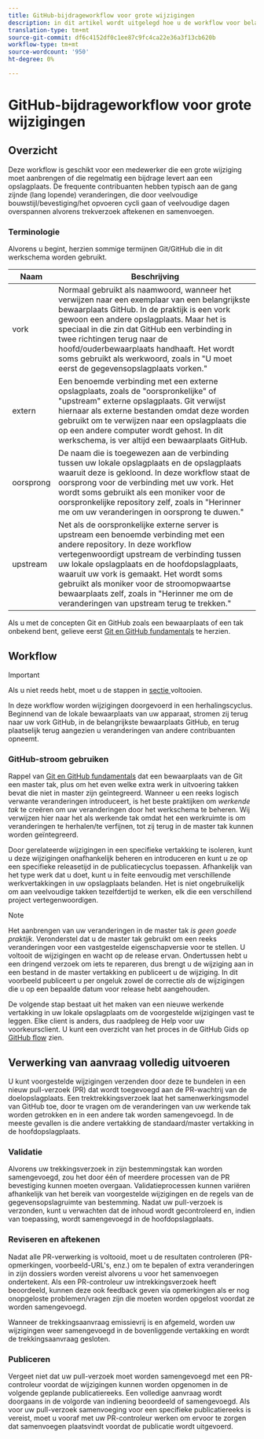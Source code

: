 ```yaml
---
title: GitHub-bijdrageworkflow voor grote wijzigingen
description: in dit artikel wordt uitgelegd hoe u de workflow voor belangrijke bijdragen kunt gebruiken om Adobe-documentatie bij te werken .
translation-type: tm+mt
source-git-commit: df6c4152df0c1ee87c9fc4ca22e36a3f13cb620b
workflow-type: tm+mt
source-wordcount: '950'
ht-degree: 0%

---
```



# GitHub-bijdrageworkflow voor grote wijzigingen

<!--
>[!IMPORTANT]
>All repositories that publish to docs.adobe.com have adopted the [Adobe Open Source Code of Conduct](../../code-of-conduct.md) or the [.NET Foundation Code of Conduct](https://dotnetfoundation.org/code-of-conduct). For more information, see the [Contributing](../../contributing.md) article.
>
> Minor corrections or clarifications to documentation and code examples in public repositories are covered by the [Adobe Documentation Terms of Use](https://www.adobe.com/legal/terms.html). New or significant changes generate a comment in the pull request, asking you to submit an online Contribution License Agreement (CLA) if you are not an employee of Adobe. We need you to complete the online form before we can review or accept your pull request.
--->

## Overzicht

Deze workflow is geschikt voor een medewerker die een grote wijziging moet aanbrengen of die regelmatig een bijdrage levert aan een opslagplaats. De frequente contribuanten hebben typisch aan de gang zijnde (lang lopende) veranderingen, die door veelvoudige bouwstijl/bevestiging/het opvoeren cycli gaan of veelvoudige dagen overspannen alvorens trekverzoek aftekenen en samenvoegen.

### Terminologie

Alvorens u begint, herzien sommige termijnen Git/GitHub die in dit werkschema worden gebruikt.

| Naam | Beschrijving |
|-----------|-------------|
| vork | Normaal gebruikt als naamwoord, wanneer het verwijzen naar een exemplaar van een belangrijkste bewaarplaats GitHub. In de praktijk is een vork gewoon een andere opslagplaats. Maar het is speciaal in die zin dat GitHub een verbinding in twee richtingen terug naar de hoofd/ouderbewaarplaats handhaaft. Het wordt soms gebruikt als werkwoord, zoals in &quot;U moet eerst de gegevensopslagplaats vorken.&quot; |
| extern | Een benoemde verbinding met een externe opslagplaats, zoals de &quot;oorspronkelijke&quot; of &quot;upstream&quot; externe opslagplaats. Git verwijst hiernaar als externe bestanden omdat deze worden gebruikt om te verwijzen naar een opslagplaats die op een andere computer wordt gehost. In dit werkschema, is ver altijd een bewaarplaats GitHub. |
| oorsprong | De naam die is toegewezen aan de verbinding tussen uw lokale opslagplaats en de opslagplaats waaruit deze is gekloond. In deze workflow staat de oorsprong voor de verbinding met uw vork. Het wordt soms gebruikt als een moniker voor de oorspronkelijke repository zelf, zoals in &quot;Herinner me om uw veranderingen in oorsprong te duwen.&quot; |
| upstream | Net als de oorspronkelijke externe server is upstream een benoemde verbinding met een andere repository. In deze workflow vertegenwoordigt upstream de verbinding tussen uw lokale opslagplaats en de hoofdopslagplaats, waaruit uw vork is gemaakt. Het wordt soms gebruikt als moniker voor de stroomopwaartse bewaarplaats zelf, zoals in &quot;Herinner me om de veranderingen van upstream terug te trekken.&quot; |

Als u met de concepten Git en GitHub zoals een bewaarplaats of een tak onbekend bent, gelieve eerst [Git en GitHub fundamentals](git-fundamentals.md) te herzien.

## Workflow

>[!IMPORTANT]
> Als u niet reeds hebt, moet u de stappen in [sectie ](github-signup.md) voltooien.

In deze workflow worden wijzigingen doorgevoerd in een herhalingscyclus. Beginnend van de lokale bewaarplaats van uw apparaat, stromen zij terug naar uw vork GitHub, in de belangrijkste bewaarplaats GitHub, en terug plaatselijk terug aangezien u veranderingen van andere contribuanten opneemt.

### GitHub-stroom gebruiken

Rappel van [Git en GitHub fundamentals](git-fundamentals.md) dat een bewaarplaats van de Git een master tak, plus om het even welke extra werk in uitvoering takken bevat die niet in master zijn geïntegreerd. Wanneer u een reeks logisch verwante veranderingen introduceert, is het beste praktijken om *werkende tak* te creëren om uw veranderingen door het werkschema te beheren. Wij verwijzen hier naar het als werkende tak omdat het een werkruimte is om veranderingen te herhalen/te verfijnen, tot zij terug in de master tak kunnen worden geïntegreerd.

Door gerelateerde wijzigingen in een specifieke vertakking te isoleren, kunt u deze wijzigingen onafhankelijk beheren en introduceren en kunt u ze op een specifieke releasetijd in de publicatiecyclus toepassen. Afhankelijk van het type werk dat u doet, kunt u in feite eenvoudig met verschillende werkvertakkingen in uw opslagplaats belanden. Het is niet ongebruikelijk om aan veelvoudige takken tezelfdertijd te werken, elk die een verschillend project vertegenwoordigen.

>[!NOTE]
>
>Het aanbrengen van uw veranderingen in de master tak *is geen goede praktijk*. Veronderstel dat u de master tak gebruikt om een reeks veranderingen voor een vastgestelde eigenschapversie voor te stellen. U voltooit de wijzigingen en wacht op de release ervan. Ondertussen hebt u een dringend verzoek om iets te repareren, dus brengt u de wijziging aan in een bestand in de master vertakking en publiceert u de wijziging. In dit voorbeeld publiceert u per ongeluk zowel de correctie *als* de wijzigingen die u op een bepaalde datum voor release hebt aangehouden.

De volgende stap bestaat uit het maken van een nieuwe werkende vertakking in uw lokale opslagplaats om de voorgestelde wijzigingen vast te leggen. Elke client is anders, dus raadpleeg de Help voor uw voorkeursclient. U kunt een overzicht van het proces in de GitHub Gids op [GitHub flow](https://guides.github.com/introduction/flow/) zien.

## Verwerking van aanvraag volledig uitvoeren

U kunt voorgestelde wijzigingen verzenden door deze te bundelen in een nieuw pull-verzoek (PR) dat wordt toegevoegd aan de PR-wachtrij van de doelopslagplaats. Een trektrekkingsverzoek laat het samenwerkingsmodel van GitHub toe, door te vragen om de veranderingen van uw werkende tak worden getrokken en in een andere tak worden samengevoegd. In de meeste gevallen is die andere vertakking de standaard/master vertakking in de hoofdopslagplaats.

### Validatie

Alvorens uw trekkingsverzoek in zijn bestemmingstak kan worden samengevoegd, zou het door één of meerdere processen van de PR bevestiging kunnen moeten overgaan. Validatieprocessen kunnen variëren afhankelijk van het bereik van voorgestelde wijzigingen en de regels van de gegevensopslagruimte van bestemming. Nadat uw pull-verzoek is verzonden, kunt u verwachten dat de inhoud wordt gecontroleerd en, indien van toepassing, wordt samengevoegd in de hoofdopslagplaats.

### Reviseren en aftekenen

Nadat alle PR-verwerking is voltooid, moet u de resultaten controleren (PR-opmerkingen, voorbeeld-URL&#39;s, enz.) om te bepalen of extra veranderingen in zijn dossiers worden vereist alvorens u voor het samenvoegen ondertekent. Als een PR-controleur uw intrekkingsverzoek heeft beoordeeld, kunnen deze ook feedback geven via opmerkingen als er nog onopgeloste problemen/vragen zijn die moeten worden opgelost voordat ze worden samengevoegd.

Wanneer de trekkingsaanvraag emissievrij is en afgemeld, worden uw wijzigingen weer samengevoegd in de bovenliggende vertakking en wordt de trekkingsaanvraag gesloten.

### Publiceren

Vergeet niet dat uw pull-verzoek moet worden samengevoegd met een PR-controleur voordat de wijzigingen kunnen worden opgenomen in de volgende geplande publicatiereeks. Een volledige aanvraag wordt doorgaans in de volgorde van indiening beoordeeld of samengevoegd. Als voor uw pull-verzoek samenvoeging voor een specifieke publicatiereeks is vereist, moet u vooraf met uw PR-controleur werken om ervoor te zorgen dat samenvoegen plaatsvindt voordat de publicatie wordt uitgevoerd.
